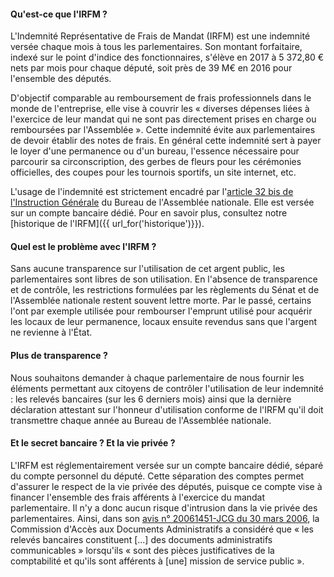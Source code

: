 #### Qu'est-ce que l'IRFM ?

L'Indemnité Représentative de Frais de Mandat (IRFM) est une indemnité versée chaque mois à tous les parlementaires. Son montant forfaitaire, indexé sur le point d'indice des fonctionnaires, s'élève en 2017 à 5 372,80 € nets par mois pour chaque député, soit près de 39 M€ en 2016 pour l'ensemble des députés.

D'objectif comparable au remboursement de frais professionnels dans le monde de l'entreprise, elle vise à couvrir les « diverses dépenses liées à l'exercice de leur mandat qui ne sont pas directement prises en charge ou remboursées par l'Assemblée ». Cette indemnité évite aux parlementaires de devoir établir des notes de frais. En général cette indemnité sert à payer le loyer d'une permanence ou d'un bureau, l'essence nécessaire pour parcourir sa circonscription, des gerbes de fleurs pour les cérémonies officielles, des coupes pour les tournois sportifs, un site internet, etc.

L'usage de l'indemnité est strictement encadré par l'[article 32 bis de l'Instruction Générale](http://www.assemblee-nationale.fr/connaissance/instruction.asp#igb_32bis) du Bureau de l'Assemblée nationale. Elle est versée sur un compte bancaire dédié. Pour en savoir plus, consultez notre [historique de l'IRFM]({{ url_for('historique')}}).

#### Quel est le problème avec l'IRFM ?

Sans aucune transparence sur l'utilisation de cet argent public, les parlementaires sont libres de son utilisation. En l'absence de transparence et de contrôle, les restrictions formulées par les règlements du Sénat et de l'Assemblée nationale restent souvent lettre morte. Par le passé, certains l'ont par exemple utilisée pour rembourser l'emprunt utilisé pour acquérir les locaux de leur permanence, locaux ensuite revendus sans que l'argent ne revienne à l'État.

#### Plus de transparence ?

Nous souhaitons demander à chaque parlementaire de nous fournir les éléments permettant aux citoyens de contrôler l'utilisation de leur indemnité : les relevés bancaires (sur les 6 derniers mois) ainsi que la dernière déclaration attestant sur l'honneur d'utilisation conforme de l'IRFM qu'il doit transmettre chaque année au Bureau de l'Assemblée nationale.

#### Et le secret bancaire ? Et la vie privée ?

L'IRFM est réglementairement versée sur un compte bancaire dédié, séparé du compte personnel du député. Cette séparation des comptes permet d'assurer le respect de la vie privée des députés, puisque ce compte vise à financer l'ensemble des frais afférents à l'exercice du mandat parlementaire. Il n'y a donc aucun risque d'intrusion dans la vie privée des parlementaires. Ainsi, dans son [avis n° 20061451-JCG du 30 mars 2006](http://cada.data.gouv.fr/20063126/), la Commission d'Accès aux Documents Administratifs a considéré que « les relevés bancaires constituent [...] des documents administratifs communicables » lorsqu'ils « sont des pièces justificatives de la comptabilité et qu'ils sont afférents à [une] mission de service public ».
